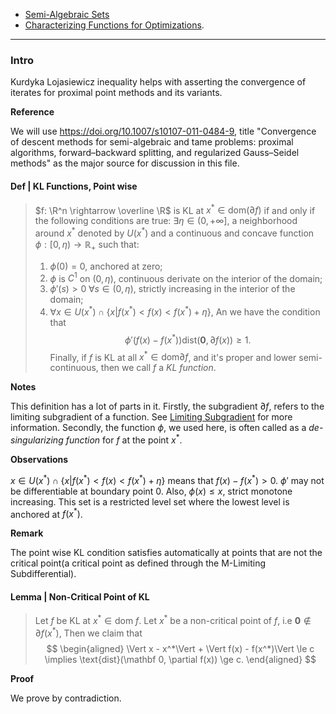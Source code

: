 - [Semi-Algebraic Sets](../Background/Semi-Algebraic%20Sets.md)
- [Characterizing Functions for Optimizations](Characterizing%20Functions%20for%20Optimizations.md). 

---
### **Intro**

Kurdyka Lojasiewicz inequality helps with asserting the convergence of iterates for proximal point methods and its variants. 


**Reference**

We will use https://doi.org/10.1007/s10107-011-0484-9, title "Convergence of descent methods for semi-algebraic and tame problems: proximal algorithms, forward–backward splitting, and regularized Gauss–Seidel methods" as the major source for discussion in this file. 

#### **Def | KL Functions, Point wise**
> $f: \R^n \rightarrow \overline \R$ is KL at $x^* \in \text{dom}(\partial f)$ if and only if the following conditions are true: 
> $\exists \eta \in (0, + \infty]$, a neighborhood around $x^*$ denoted by $U(x^*)$ and a continuous and concave function $\phi : [0, \eta) \rightarrow \mathbb R_+$ such that: 
> 1. $\phi(0) = 0$, anchored at zero; 
> 2. $\phi$ is $C^1$ on $(0, \eta)$, continuous derivate on the interior of the domain;
> 3. $\phi'(s) > 0 \; \forall s \in (0, \eta)$, strictly increasing in the interior of the domain;
> 4. $\forall x \in U(x^*) \cap \{x | f(x^*) < f(x) < f(x^*) + \eta\}$, 
> An we have the condition that 
> $$
>   \phi'(f(x) - f(x^*))\text{dist}(\mathbf 0, \partial f(x)) \ge 1. 
> $$
> Finally, if $f$ is KL at all $x^* \in \text{dom}\partial f$, and it's proper and lower semi-continuous, then we call $f$ a *KL function*. 

**Notes**

This definition has a lot of parts in it. 
Firstly, the subgradient $\partial f$, refers to the limiting subgradient of a function. 
See [Limiting Subgradient](../Non-Smooth%20Calculus/Limiting%20Subgradient.md) for more information. 
Secondly, the function $\phi$, we used here, is often called as a *de-singularizing function* for $f$ at the point $x^*$. 

**Observations**

$x \in U(x^*) \cap \{x | f(x^*) < f(x) < f(x^*) + \eta\}$ means that $f(x) - f(x^*) > 0$. 
$\phi'$ may not be differentiable at boundary point $0$. 
Also, $\phi(x) \le x$, strict monotone increasing. 
This set is a restricted level set where the lowest level is anchored at $f(x^*)$. 


**Remark**

The point wise KL condition satisfies automatically at points that are not the critical point(a critical point as defined through the M-Limiting Subdifferential). 



#### **Lemma | Non-Critical Point of KL**
> Let $f$ be KL at $x^* \in \text{dom }f$. 
> Let $x^*$ be a non-critical point of $f$, i.e $\mathbf 0 \not\in \partial f(x^*)$, 
> Then we claim that 
> $$
> \begin{aligned}
>     \Vert x - x^*\Vert + 
>     \Vert f(x) - f(x^*)\Vert \le c \implies 
>     \text{dist}(\mathbf 0, \partial f(x)) \ge c. 
> \end{aligned}
> $$

**Proof**

We prove by contradiction. 
